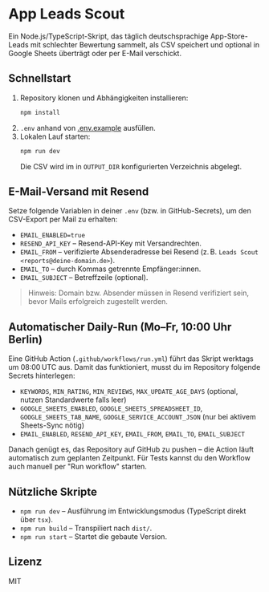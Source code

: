 # App Leads Scout

Ein Node.js/TypeScript-Skript, das täglich deutschsprachige App-Store-Leads mit schlechter Bewertung sammelt, als CSV speichert und optional in Google Sheets überträgt oder per E-Mail verschickt.

## Schnellstart

1. Repository klonen und Abhängigkeiten installieren:
   ```bash
   npm install
   ```
2. `.env` anhand von [.env.example](./.env.example) ausfüllen.
3. Lokalen Lauf starten:
   ```bash
   npm run dev
   ```
   Die CSV wird im in `OUTPUT_DIR` konfigurierten Verzeichnis abgelegt.

## E-Mail-Versand mit Resend

Setze folgende Variablen in deiner `.env` (bzw. in GitHub-Secrets), um den CSV-Export per Mail zu erhalten:

- `EMAIL_ENABLED=true`
- `RESEND_API_KEY` – Resend-API-Key mit Versandrechten.
- `EMAIL_FROM` – verifizierte Absenderadresse bei Resend (z. B. `Leads Scout <reports@deine-domain.de>`).
- `EMAIL_TO` – durch Kommas getrennte Empfänger:innen.
- `EMAIL_SUBJECT` – Betreffzeile (optional).

> Hinweis: Domain bzw. Absender müssen in Resend verifiziert sein, bevor Mails erfolgreich zugestellt werden.

## Automatischer Daily-Run (Mo–Fr, 10:00 Uhr Berlin)

Eine GitHub Action (`.github/workflows/run.yml`) führt das Skript werktags um 08:00 UTC aus. Damit das funktioniert, musst du im Repository folgende Secrets hinterlegen:

- `KEYWORDS`, `MIN_RATING`, `MIN_REVIEWS`, `MAX_UPDATE_AGE_DAYS` (optional, nutzen Standardwerte falls leer)
- `GOOGLE_SHEETS_ENABLED`, `GOOGLE_SHEETS_SPREADSHEET_ID`, `GOOGLE_SHEETS_TAB_NAME`, `GOOGLE_SERVICE_ACCOUNT_JSON` (nur bei aktivem Sheets-Sync nötig)
- `EMAIL_ENABLED`, `RESEND_API_KEY`, `EMAIL_FROM`, `EMAIL_TO`, `EMAIL_SUBJECT`

Danach genügt es, das Repository auf GitHub zu pushen – die Action läuft automatisch zum geplanten Zeitpunkt. Für Tests kannst du den Workflow auch manuell per "Run workflow" starten.

## Nützliche Skripte

- `npm run dev` – Ausführung im Entwicklungsmodus (TypeScript direkt über `tsx`).
- `npm run build` – Transpiliert nach `dist/`.
- `npm run start` – Startet die gebaute Version.

## Lizenz

MIT
